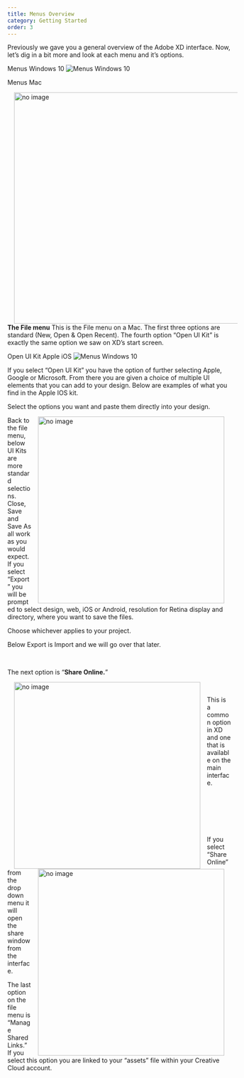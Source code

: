 ```yaml
---
title: Menus Overview
category: Getting Started
order: 3
---
```


Previously we gave you a general overview of the Adobe XD interface. Now, let’s dig in a bit more and look at each menu and it’s options.

Menus Windows 10
![Menus Windows 10](https://iwilfried.github.io/Adobe-XD-eBook/images/XD-Menu-01.png)


Menus Mac

<img style="padding: 0px 15px; float: left" src="https://iwilfried.github.io/Adobe-XD-eBook/images/XD-Menu-Mac-01.png" alt="no image" width="520px"/>**The File menu** This is the File menu on a Mac. The first three options are standard (New, Open & Open Recent). The fourth option “Open UI Kit” is exactly the same option we saw on XD’s start screen. 

Open UI Kit Apple iOS
![Menus Windows 10](https://iwilfried.github.io/Adobe-XD-eBook/images/XD-Menu-02.png)

If you select “Open UI Kit” you have the option of further selecting Apple, Google or Microsoft. From there you are given a choice of multiple UI elements that you can add to your design. Below are examples of what you find in the Apple IOS kit. 
 
Select the options you want and paste them directly into your design. 

<img style="padding: 0px 15px; float: right" src="https://iwilfried.github.io/Adobe-XD-eBook/images/XD-Menu-03.png" alt="no image" height="420px"/>
Back to the file menu, below UI Kits are more standard selections. Close, Save and Save As all work as you would expect. If you select “Export” you will be prompted to select design, web, iOS or Android, resolution for Retina display and directory, where you want to save the files.

Choose whichever applies to your project.

Below Export is Import and we will go over that later. 

&nbsp;
&nbsp;
&nbsp;
&nbsp;

The next option is “**Share Online.**” 

<img style="padding: 0px 15px; float: left" src="https://iwilfried.github.io/Adobe-XD-eBook/images/XD-Menu-Mac-03.png" alt="no image" height="420px"/>
&nbsp; 
&nbsp; 
&nbsp; 
&nbsp; 

This is a common option in XD and one that is available on the main interface. 
 
&nbsp; 
&nbsp; 
&nbsp; 
&nbsp; 
&nbsp; 
&nbsp; 
&nbsp; 
&nbsp; 
&nbsp; 
&nbsp; 
&nbsp; 
&nbsp; 
&nbsp; 
&nbsp; 
&nbsp; 
&nbsp; 



<img style="padding: 0px 15px; float: right" src="https://iwilfried.github.io/Adobe-XD-eBook/images/XD-Menu-Mac-04.png" alt="no image" height="420px"/>

&nbsp;
&nbsp;
&nbsp;
&nbsp;

 
If you select “Share Online” from the drop down menu it will open the share window from the interface.
 
 
 
 
The last option on the file menu is “Manage Shared Links.” If you select this option you are linked to your “assets” file within your Creative Cloud account. 

